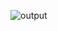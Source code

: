  
![output](https://user-images.githubusercontent.com/110523986/208911642-f2df20af-7cc6-4013-8da4-7780175251c2.png)

